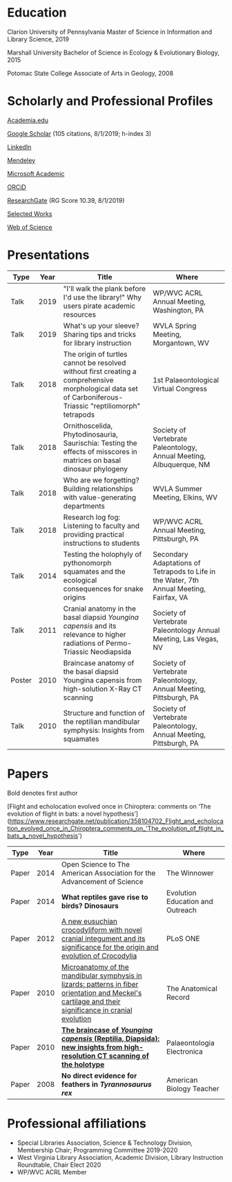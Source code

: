 # Education

Clarion University of Pennsylvania
Master of Science in Information and Library Science, 2019

Marshall University
Bachelor of Science in Ecology & Evolutionary Biology, 2015

Potomac State College
Associate of Arts in Geology, 2008

# Scholarly and Professional Profiles

[Academia.edu](https://independent.academia.edu/NickGardner4)

[Google Scholar](https://scholar.google.com/citations?user=TAOzM7wAAAAJ&hl=en) (105 citations, 8/1/2019; h-index 3)

[LinkedIn](https://www.linkedin.com/in/nick-gardner-641ab6124)

[Mendeley](https://www.mendeley.com/profiles/n-gardner/)

[Microsoft Academic](https://academic.microsoft.com/profile/jh589hej-882i-4080-8191-ef4343j24462/ngardner/)

[ORCiD](https://orcid.org/0000-0002-5278-7541)

[ResearchGate](https://www.researchgate.net/profile/Nicholas_Gardner2) (RG Score 10.39, 8/1/2019)

[Selected Works](https://works.bepress.com/nicholas_gardner/)

[Web of Science](https://apps.webofknowledge.com/OneClickSearch.do?product=UA&search_mode=OneClickSearch&excludeEventConfig=ExcludeIfFromFullRecPage&SID=7A4DGZVbwL7do6yqLoQ&field=AU&value=Gardner,%20Nicholas%20M.)

# Presentations

|Type |Year|Title|Where
|-----|----|----|----|
|Talk |2019|"I'll walk the plank before I'd use the library!" Why users pirate academic resources|WP/WVC ACRL Annual Meeting, Washington, PA|
|Talk |2019|What's up your sleeve? Sharing tips and tricks for library instruction|WVLA Spring Meeting, Morgantown, WV|
|Talk |2018|The origin of turtles cannot be resolved without first creating a comprehensive morphological data set of Carboniferous-Triassic "reptiliomorph" tetrapods|1st Palaeontological Virtual Congress|
|Talk |2018|Ornithoscelida, Phytodinosauria, Saurischia: Testing the effects of misscores in matrices on basal dinosaur phylogeny|Society of Vertebrate Paleontology, Annual Meeting, Albuquerque, NM|
|Talk |2018|Who are we forgetting? Building relationships with value-generating departments |WVLA Summer Meeting, Elkins, WV|
|Talk |2018|Research log fog: Listening to faculty and providing practical instructions to students|WP/WVC ACRL Annual Meeting, Pittsburgh, PA|
|Talk |2014|Testing the holophyly of pythonomorph squamates and the ecological consequences for snake origins|Secondary Adaptations of Tetrapods to Life in the Water, 7th Annual Meeting, Fairfax, VA|
|Talk |2011|Cranial anatomy in the basal diapsid *Youngina capensis* and its relevance to higher radiations of Permo-Triassic Neodiapsida|Society of Vertebrate Paleontology Annual Meeting, Las Vegas, NV|
|Poster |2010|Braincase anatomy of the basal diapsid Youngina capensis from high-solution X-Ray CT scanning|Society of Vertebrate Paleontology, Annual Meeting, Pittsburgh, PA|
|Talk |2010|Structure and function of the reptilian mandibular symphysis: Insights from squamates|Society of Vertebrate Paleontology, Annual Meeting, Pittsburgh, PA|


# Papers

Bold denotes first author

[Flight and echolocation evolved once in Chiroptera: comments on ‘The evolution of flight in bats: a novel hypothesis’] (https://www.researchgate.net/publication/358104702_Flight_and_echolocation_evolved_once_in_Chiroptera_comments_on_'The_evolution_of_flight_in_bats_a_novel_hypothesis') 


|Type |Year|Title|Where
|-----|----|----|----|
|Paper|2014|Open Science to The American Association for the Advancement of Science|The Winnower|
|Paper|2014|__What reptiles gave rise to birds? Dinosaurs__|Evolution Education and Outreach|
|Paper|2012|[A new eusuchian crocodyliform with novel cranial integument and its significance for the origin and evolution of Crocodylia](http://journals.plos.org/plosone/article?id=10.1371/journal.pone.0030471)|PLoS ONE|
|Paper |2010|[Microanatomy of the mandibular symphysis in lizards: patterns in fiber orientation and Meckel's cartilage and their significance in cranial evolution](http://onlinelibrary.wiley.com/doi/10.1002/ar.21180/full)|The Anatomical Record|
|Paper |2010|__[The braincase of *Youngina capensis* (Reptilia, Diapsida): new insights from high-resolution CT scanning of the holotype](http://palaeoelectronica.org/2010_3/217/index.html)__|Palaeontologia Electronica|
|Paper |2008|__No direct evidence for feathers in *Tyrannosaurus rex*__|American Biology Teacher|


# Professional affiliations

* Special Libraries Association, Science & Technology Division, Membership Chair; Programming Committee 2019-2020
* West Virginia Library Association, Academic Division, Library Instruction Roundtable, Chair Elect 2020
* WP/WVC ACRL Member




